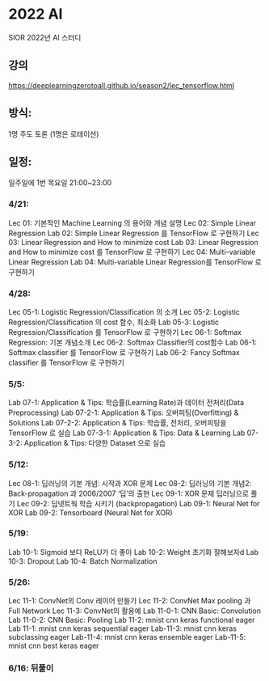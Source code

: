 # 2022 AI

SIOR 2022년 AI 스터디

## 강의
https://deeplearningzerotoall.github.io/season2/lec_tensorflow.html 

## 방식:
1명 주도 토론 (1명은 로테이션)

## 일정:
일주일에 1번 목요일 21:00~23:00

### 4/21:
Lec 01: 기본적인 Machine Learning 의 용어와 개념 설명
Lec 02: Simple Linear Regression
Lab 02: Simple Linear Regression 를 TensorFlow 로 구현하기
Lec 03: Linear Regression and How to minimize cost
Lab 03: Linear Regression and How to minimize cost 를 TensorFlow 로 구현하기
Lec 04: Multi-variable Linear Regression
Lab 04: Multi-variable Linear Regression를 TensorFlow 로 구현하기

### 4/28:
Lec 05-1: Logistic Regression/Classification 의 소개
Lec 05-2: Logistic Regression/Classification 의 cost 함수, 최소화
Lab 05-3: Logistic Regression/Classification 를 TensorFlow 로 구현하기
Lec 06-1: Softmax Regression: 기본 개념소개
Lec 06-2: Softmax Classifier의 cost함수
Lab 06-1: Softmax classifier 를 TensorFlow 로 구현하기
Lab 06-2: Fancy Softmax classifier 를 TensorFlow 로 구현하기

### 5/5:
Lab 07-1: Application & Tips: 학습률(Learning Rate)과 데이터 전처리(Data Preprocessing)
Lab 07-2-1: Application & Tips: 오버피팅(Overfitting) & Solutions
Lab 07-2-2: Application & Tips: 학습률, 전처리, 오버피팅을 TensorFlow 로 실습
Lab 07-3-1: Application & Tips: Data & Learning
Lab 07-3-2: Application & Tips: 다양한 Dataset 으로 실습

### 5/12:
Lec 08-1: 딥러닝의 기본 개념: 시작과 XOR 문제
Lec 08-2: 딥러닝의 기본 개념2: Back-propagation 과 2006/2007 ‘딥’의 출현
Lec 09-1: XOR 문제 딥러닝으로 풀기
Lec 09-2: 딥넷트웍 학습 시키기 (backpropagation)
Lab 09-1: Neural Net for XOR
Lab 09-2: Tensorboard (Neural Net for XOR)

### 5/19:
Lab 10-1: Sigmoid 보다 ReLU가 더 좋아
Lab 10-2: Weight 초기화 잘해보자d
Lab 10-3: Dropout
Lab 10-4: Batch Normalization

### 5/26:
Lec 11-1: ConvNet의 Conv 레이어 만들기
Lec 11-2: ConvNet Max pooling 과 Full Network
Lec 11-3: ConvNet의 활용예
Lab 11-0-1: CNN Basic: Convolution
Lab 11-0-2: CNN Basic: Pooling
Lab 11-2: mnist cnn keras functional eager
Lab 11-1: mnist cnn keras sequential eager
Lab-11-3: mnist cnn keras subclassing eager
Lab-11-4: mnist cnn keras ensemble eager
Lab-11-5: mnist cnn best keras eager

### 6/16: 뒤풀이
